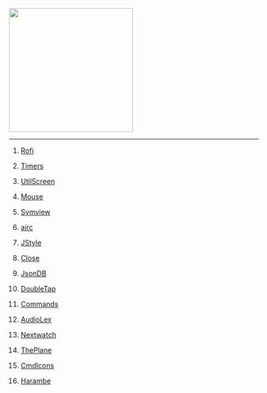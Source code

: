 <img src="https://i.imgur.com/9i10pvF.jpg" width="250">

---

1) [Rofi](https://github.com/madprops/blog/blob/main/docs/rofi_dev.md)

1) [Timers](https://github.com/madprops/blog/blob/main/docs/timers.md)

1) [UtilScreen](https://github.com/madprops/blog/blob/main/docs/util_screen.md)

1) [Mouse](https://github.com/madprops/blog/blob/main/docs/mouse.md)

1) [Symview](https://github.com/madprops/blog/blob/main/docs/symview.md)

1) [airc](https://github.com/madprops/blog/blob/main/docs/airc.md)

1) [JStyle](https://github.com/madprops/blog/blob/main/docs/jstyle.md)

1) [Close](https://github.com/madprops/blog/blob/main/docs/close.md)

1) [JsonDB](https://github.com/madprops/blog/blob/main/docs/jsondb.md)

1) [DoubleTap](https://github.com/madprops/blog/blob/main/docs/doubletap.md)

1) [Commands](https://github.com/madprops/blog/blob/main/docs/commands.md)

1) [AudioLex](https://github.com/madprops/blog/blob/main/docs/audiolex.md)

1) [Nextwatch](https://github.com/madprops/blog/blob/main/docs/nextwatch.md)

1) [ThePlane](https://github.com/madprops/blog/blob/main/docs/plane.md)

1) [CmdIcons](https://github.com/madprops/blog/blob/main/docs/cmd_icons.md)

1) [Harambe](https://github.com/madprops/blog/blob/main/docs/harambe.md)
